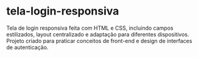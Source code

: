 # tela-login-responsiva
Tela de login responsiva feita com HTML e CSS, incluindo campos estilizados, layout centralizado e adaptação para diferentes dispositivos. Projeto criado para praticar conceitos de front-end e design de interfaces de autenticação.
